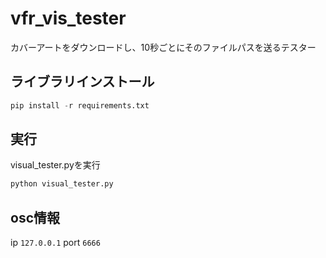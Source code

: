 # vfr_vis_tester

カバーアートをダウンロードし、10秒ごとにそのファイルパスを送るテスター

## ライブラリインストール
```python
pip install -r requirements.txt
```

## 実行
visual_tester.pyを実行
```python
python visual_tester.py
```

## osc情報
ip ```127.0.0.1```
port ```6666```
